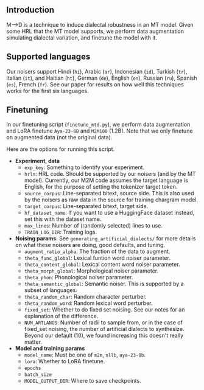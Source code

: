 ## Introduction

M-->D is a technique to induce dialectal robustness in an MT model.
Given some HRL that the MT model supports, we perform data augmentation simulating dialectal variation, and finetune the model with it.

## Supported languages

Our noisers support Hindi (`hi`), Arabic (`ar`), Indonesian (`id`), Turkish (`tr`), Italian (`it`), and Haitian (`ht`), German (`de`), English (`en`), Russian (`ru`), Spanish (`es`), French (`fr`).
See our paper for results on how well this techniques works for the first six languages.


## Finetuning

In our finetuning script (`finetune_mtd.py`), we perform data augmentation and LoRA finetune `Aya-23-8B` and `M2M100` (1.2B). Note that we only finetune on augmented data (not the original data).

Here are the options for running this script.

- **Experiment, data**
    - `exp_key`: Something to identify your experiment.
    - `hrln`: HRL code. Should be supported by our noisers (and by the MT model). Currently, our M2M code assumes the target language is English, for the purpose of setting the tokenizer target token.
    - `source_corpus`: Line-separated bitext, source side. This is also used by the noisers as raw data in the source for training chargram model.
    - `target_corpus`: Line-separated bitext, target side.
    - `hf_dataset_name`: If you want to use a HuggingFace dataset instead, set this with the dataset name.
    - `max_lines`: Number of (randomly selected) lines to use.
    - `TRAIN_LOG_DIR`: Training logs.
- **Noising params**: See `generating_artificial_dialects/` for more details on what these noisers are doing, good defaults, and tuning. 
    - `augment_ratio_alpha`: The fraction of the data to augment. 
    - `theta_func_global`: Lexical funtion word noiser parameter.
    - `theta_content_global`: Lexical content word noiser parameter.
    - `theta_morph_global`: Morphological noiser parameter.
    - `theta_phon`: Phonological noiser parameter.
    - `theta_semantic_global`: Semantic noiser. This is supported by a subset of languages.
    - `theta_random_char`: Random character perturber.
    - `theta_random_word`: Random lexical word perturber.
    - `fixed_set`: Whether to do fixed set noising. See our notes for an explanation of the difference.
    - `NUM_ARTLANGS`: Number of radii to sample from, or in the case of fixed_set noising, the number of artificial dialects to synthesize. Beyond our default (10), we found increasing this doesn't really matter.
- **Model and training params**
    - `model_name`: Must be one of `m2m`, `nllb`, `aya-23-8b`.
    - `lora`: Whether to LoRA finetune.
    - `epochs`
    - `batch_size`
    - `MODEL_OUTPUT_DIR`: Where to save checkpoints.





